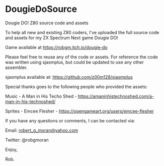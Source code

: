# DougieDoSource
Dougie DO! Z80 source code and assets

To help all new and existing Z80 coders, I've uploaded the full source code and assets for my ZX Spectrum Next game Dougie DO!

Game available at https://robgm.itch.io/dougie-do

Please feel free to reuse any of the code or assets. For reference the code was written using sjasmplus, but could be updated to use any other assembler.

sjasmplus available at: https://github.com/z00m128/sjasmplus

Special thanks goes to the following people who provided the assets:

Music - A Man in His Techo Shed - 
https://amaninhistechnoshed.com/a-man-in-his-technoshed/

Sprites - Emcee Flesher - 
https://opengameart.org/users/emcee-flesher

If you have any questions or comments, I can be contacted via:

Email: robert_g_moran@yahoo.com

Twitter: @robgmoran

Enjoy,

Rob.
